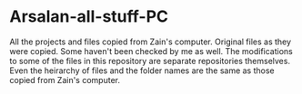 # Arsalan-all-stuff-PC
All the projects and files copied from Zain's computer. Original files as they were copied. Some haven't been checked by me as well. The
modifications to some of the files in this repository are separate repositories themselves.
Even the heirarchy of files and the folder names are the same as those copied from Zain's computer.
